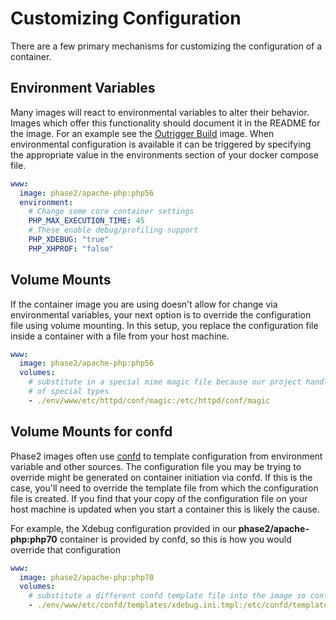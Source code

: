 # Customizing Configuration

There are a few primary mechanisms for customizing the configuration of a container.

## Environment Variables

Many images will react to environmental variables to alter their behavior. Images which offer
this functionality should document it in the README for the image. For an example see the
[Outrigger Build](https://hub.docker.com/r/phase2/build/) image. When environmental
configuration is available it can be triggered by specifying the appropriate value in the
environments section of your docker compose file.

```yaml
www:
  image: phase2/apache-php:php56
  environment:
    # Change some core container settings
    PHP_MAX_EXECUTION_TIME: 45
    # These enable debug/profiling support
    PHP_XDEBUG: "true"
    PHP_XHPROF: "false"
```

## Volume Mounts

If the container image you are using doesn't allow for change via environmental variables, your 
next option is to override the configuration file using volume mounting. In this setup, you
replace the configuration file inside a container with a file from your host machine.

```yaml
www:
  image: phase2/apache-php:php56
  volumes:
    # substitute in a special mime magic file because our project handles files
    # of special types
    - ./env/www/etc/httpd/conf/magic:/etc/httpd/conf/magic
```

## Volume Mounts for confd

Phase2 images often use [confd](http://www.confd.io/) to template configuration from environment variable and other sources.
The configuration file you may be trying to override might be generated on container initiation via confd. If this is the 
case, you'll need to override the template file from which the configuration file is created. If you find that your copy 
of the configuration file on your host machine is updated when you start a container this is likely the cause. 

For example, the Xdebug configuration provided in our **phase2/apache-php:php70** container is provided by confd, so this
is how you would override that configuration

```yaml
www:
  image: phase2/apache-php:php70
  volumes:
    # substitute a different confd template file into the image so confd will use the override on container boot
    - ./env/www/etc/confd/templates/xdebug.ini.tmpl:/etc/confd/templates/xdebug.ini.tmpl
```
